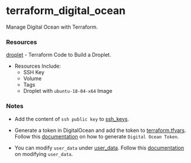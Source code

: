 # terraform_digital_ocean
Manage Digital Ocean with Terraform. 

### Resources

[droplet](droplet) - Terraform Code to Build a Droplet. 

* Resources Include: 
    * SSH Key
    * Volume
    * Tags
    * Droplet with ```ubuntu-18-04-x64``` Image

### Notes

* Add the content of ```ssh public key``` to [ssh_keys](droplet/ssh_keys/id_rsa.pub). 

* Generate a token in DigitalOcean and add the token to [terraform.tfvars](droplet/terraform.tfvars). Follow this [documentation](https://docs.digitalocean.com/reference/api/create-personal-access-token/#:~:text=To%20generate%20a%20personal%20access,the%20Generate%20New%20Token%20button.) on how to generate ```Digital Ocean Token```. 

* You can modify ```user_data``` under [user_data](droplet/droplet.tf). 
Follow this [documentation](https://cloudinit.readthedocs.io/en/latest/topics/examples.html) on modifying ```user_data```.